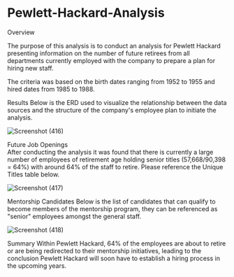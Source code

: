 # Pewlett-Hackard-Analysis

Overview

The purpose of this analysis is to conduct an analysis for Pewlett Hackard presenting information on the number of future retirees from all departments currently employed with the company to prepare a plan for hiring new staff.

The criteria was based on the birth dates ranging from 1952 to 1955 and hired dates from 1985 to 1988.

Results
Below is the ERD used to visualize the relationship between the data sources and the structure of the company's employee plan to initiate the analysis. 





![Screenshot (416)](https://user-images.githubusercontent.com/102800315/189577797-1c3bd94f-56e6-445e-978a-2be44e22f9f4.png)



Future Job Openings
\
After conducting the analysis it was found that there is currently a large number of employees of retirement age holding senior titles (57,668/90,398 = 64%) with around 64% of the staff to retire. Please reference the Unique Titles table below. 





![Screenshot (417)](https://user-images.githubusercontent.com/102800315/189577832-9d11b88d-3f7f-444d-ba75-64473e8bd6fb.png)



Mentorship Candidates
Below is the list of candidates that can qualify to become members of the mentorship program, they can be referenced as "senior" employees amongst the general staff. 




![Screenshot (418)](https://user-images.githubusercontent.com/102800315/189577851-8c71ed14-a0ce-47e8-8ba4-cd598356569f.png)


Summary
Within Pewlett Hackard, 64% of the employees are about to retire or are being redirected to their mentorship initiatives, leading to the conclusion Pewlett Hackard will soon have to establish a hiring process in the upcoming years. 

